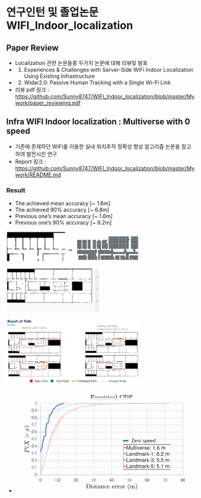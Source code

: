 # 연구인턴 및 졸업논문 WIFI_Indoor_localization

## Paper Review

- Localization 관련 논문들중 두가지 논문에 대해 리뷰및 발표
- 1. Experiences & Challenges with Server-Side WiFi Indoor Localization Using Existing Infrastructure
- 2. Widar2.0: Passive Human Tracking with a Single Wi-Fi Link
- 리뷰 pdf 링크 : <https://github.com/Sunny8747/WIFI_Indoor_localization/blob/master/Mywork/paper_reviewing.pdf>

## Infra WIFI Indoor localization : Multiverse with 0 speed

- 기존에 존재하던 WiFi를 이용한 실내 위치추적 정확성 향상 알고리즘 논문을 참고하여 발전시킨 연구
- Report 링크 : <https://github.com/Sunny8747/WIFI_Indoor_localization/blob/master/Mywork/README.md>

### Result

- The achieved mean accuracy [~ 1.6m]
- The achieved 90% accuracy [~ 6.8m]
- Previous one’s mean accuracy [~ 1.6m]
- Previous one’s 90% accuracy [~ 9.2m]

<img src="https://github.com/Sunny8747/WIFI_Indoor_localization/blob/master/image%20processing.png" width="70%" height="60%" title="px(픽셀) 크기 설정" alt="image processing"></img>

<img src="https://github.com/Sunny8747/WIFI_Indoor_localization/blob/master/application%20image.png" width="50%" height="40%" title="px(픽셀) 크기 설정" alt="app_result_image"></img>

<img src="https://github.com/Sunny8747/WIFI_Indoor_localization/blob/master/result_of_path.png" width="70%" height="60%" title="px(픽셀) 크기 설정" alt="result of path finding program"></img>

- ![result cdf graph](https://github.com/Sunny8747/WIFI_Indoor_localization/blob/master/result_overlap_Final.GIF)
